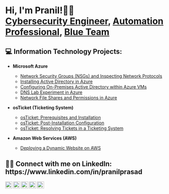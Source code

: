 <h1>Hi, I'm Pranil!👋🏽 <br/><a href="https://github.com/pranilprasad">Cybersecurity Engineer</a>, <a href="https://www.linkedin.com/in/pranilprasad">Automation Professional</a>, <a href="https://www.linkedin.com/in/pranilprasad">Blue Team</a></h1>

<h2>💻 Information Technology Projects:</h2>

- <b>Microsoft Azure</b>
  - [Network Security Groups (NSGs) and Inspecting Network Protocols](https://github.com/Pranilprasad/azure-network-protocols)
  - [Installing Active Directory in Azure](https://github.com/Pranilprasad/install-ad)
  - [Configuring On-Premises Active Directory within Azure VMs](https://github.com/Pranilprasad/configure-ad)
  - [DNS Lab Experiment in Azure](https://github.com/Pranilprasad/intuition-dns)
  - [Network File Shares and Permissions in Azure](https://github.com/Pranilprasad/file-permissions)
    
- <b>osTicket (Ticketing System)</b>
  - [osTicket: Prerequisites and Installation](https://github.com/Pranilprasad/osticket-prereqs)
  - [osTicket: Post-Installation Configuration](https://github.com/Pranilprasad/post-install-config)
  - [osTicket: Resolving Tickets in a Ticketing System](https://github.com/Pranilprasad/ticket-lifecycle)
 
- <b>Amazon Web Services (AWS)</b>
  - [Deploying a Dynamic Website on AWS](https://github.com/Pranilprasad/wordpress-website-aws)
<h2>🤳🏽 Connect with me on LinkedIn: https://www.linkedin.com/in/pranilprasad </h2>

[<img align="left" alt="Ernesto | LinkedIn" width="22px" src="https://cdn.jsdelivr.net/npm/simple-icons@v3/icons/linkedin.svg" />][linkedin]

[linkedin]: https://linkedin.com/in/ernestopantoja

[<img align="left" alt="JoshMadakor | YouTube" width="22px" src="https://cdn.jsdelivr.net/npm/simple-icons@v3/icons/youtube.svg" />][youtube]
[<img align="left" alt="JoshMadakor | Twitter" width="22px" src="https://cdn.jsdelivr.net/npm/simple-icons@v3/icons/twitter.svg" />][twitter]
[<img align="left" alt="JoshMadakor | LinkedIn" width="22px" src="https://cdn.jsdelivr.net/npm/simple-icons@v3/icons/linkedin.svg" />][linkedin]
[<img align="left" alt="JoshMadakor | Instagram" width="22px" src="https://cdn.jsdelivr.net/npm/simple-icons@v3/icons/instagram.svg" />][instagram]

[twitter]: https://twitter.com/joshmadakor
[youtube]: https://www.youtube.com/c/joshmadakor
[instagram]: https://www.instagram.com/joshmadakor/
[linkedin]: https://linkedin.com/in/joshmadakor

<!--
**joshmadakor1/joshmadakor1** is a ✨ _special_ ✨ repository because its `README.md` (this file) appears on your GitHub profile.

Here are some ideas to get you started:

- 🔭 I’m currently working on ...
- 🌱 I’m currently learning ...
- 👯 I’m looking to collaborate on ...
- 🤔 I’m looking for help with ...
- 💬 Ask me about ...
- 📫 How to reach me: ...
- 😄 Pronouns: ...
- ⚡ Fun fact: ...
-->

